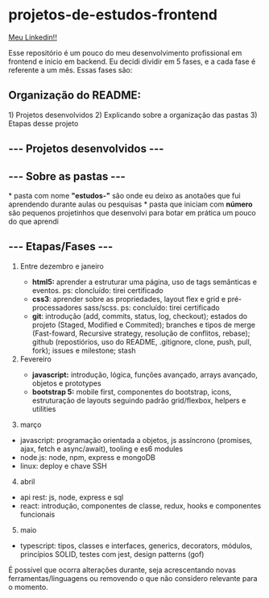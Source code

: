# projetos-de-estudos-frontend

<a href="https://www.linkedin.com/in/gilmar-carlos97/">Meu Linkedin!!</a>

Esse repositório é um pouco do meu desenvolvimento profissional em frontend e inicio em backend. Eu decidi dividir em 5 fases, e a cada fase é referente a um mês. Essas fases são:

<h2>Organização do README:</h2>
1) Projetos desenvolvidos
2) Explicando sobre a organização das pastas
3) Etapas desse projeto

<h2>--- Projetos desenvolvidos ---</h2>

<h2>--- Sobre as pastas ---</h2>
* pasta com nome <b>"estudos-"</b> são onde eu deixo as anotaões que fui aprendendo durante aulas ou pesquisas
* pasta que iniciam com <b>número</b> são pequenos projetinhos que desenvolvi para botar em prática um pouco do que aprendi

<h2>--- Etapas/Fases ---</h2>
<ol>
    <li>Entre dezembro e janeiro</li>
    <ul>
        <li><b>html5:</b> aprender a estruturar uma página, uso de tags semânticas e eventos. ps: cloncluído: tirei certificado</li>
        <li><b>css3</b>: aprender sobre as propriedades, layout flex e grid e pré-processadores sass/scss. ps: concluído: tirei certificado</li>
        <li><b>git</b>: introdução (add, commits, status, log, checkout); estados do projeto (Staged, Modified e Commited); branches e tipos de merge (Fast-foward, Recursive strategy, resolução de conflitos, rebase); github (repostiórios, uso do README, .gitignore, clone, push, pull, fork); issues e milestone; stash</li>
    </ul>
    <li>Fevereiro</li>
    <ul>
        <li><b>javascript:</b> introdução, lógica, funções avançado, arrays avançado, objetos e prototypes</li>
        <li><b>bootstrap 5:</b> mobile first, componentes do bootstrap, icons, estruturação de layouts seguindo padrão grid/flexbox, helpers e utilities</li>
    </ul>
</ol>

 
3) março
* javascript: programação orientada a objetos, js assíncrono (promises, ajax, fetch e async/await), tooling e es6 modules
* node.js: node, npm, express e mongoDB
* linux: deploy e chave SSH

4) abril
* api rest: js, node, express e sql
* react: introdução, componentes de classe, redux, hooks e componentes funcionais 

5) maio
* typescript: tipos, classes e interfaces, generics, decorators, módulos, princípios SOLID, testes com jest, design patterns (gof)

É possível que ocorra alterações durante, seja acrescentando novas ferramentas/linguagens ou removendo o que não considero relevante para o momento.
